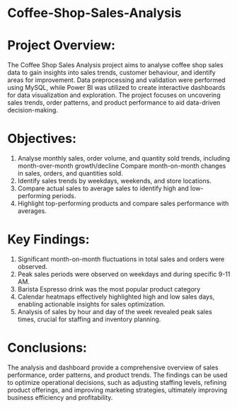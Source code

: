 # Coffee-Shop-Sales-Analysis
# Project Overview:
The Coffee Shop Sales Analysis project aims to analyse coffee shop sales data to gain insights into sales trends, customer behaviour, and identify areas for improvement. Data preprocessing and validation were performed using MySQL, while Power BI was utilized to create interactive dashboards for data visualization and exploration. The project focuses on uncovering sales trends, order patterns, and product performance to aid data-driven decision-making.

# Objectives:
1.	Analyse monthly sales, order volume, and quantity sold trends, including month-over-month growth/decline Compare month-on-month changes in sales, orders, and quantities sold.
2.	Identify sales trends by weekdays, weekends, and store locations.
3.	 Compare actual sales to average sales to identify high and low-performing periods.
4.	Highlight top-performing products and compare sales performance with averages.
   
# Key Findings:
1.	Significant month-on-month fluctuations in total sales and orders were observed.
2.	Peak sales periods were observed on weekdays and during specific 9-11 AM.
3.	Barista Espresso drink was the most popular product category
4.	Calendar heatmaps effectively highlighted high and low sales days, enabling actionable insights for sales optimization.
5.	Analysis of sales by hour and day of the week revealed peak sales times, crucial for staffing and inventory planning.
   
# Conclusions:
The analysis and dashboard provide a comprehensive overview of sales performance, order patterns, and product trends. The findings can be used to optimize operational decisions, such as adjusting staffing levels, refining product offerings, and improving marketing strategies, ultimately improving business efficiency and profitability.

